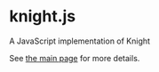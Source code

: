 # knight.js
A JavaScript implementation of Knight

See [the main page](https://github.com/knight-lang/knight-lang) for more details.
